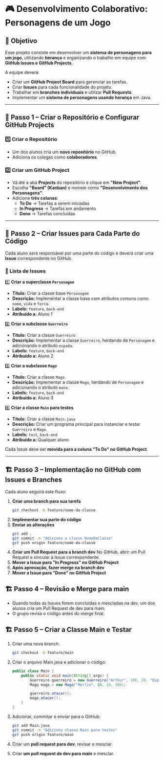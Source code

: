 # 🎮 Desenvolvimento Colaborativo: Personagens de um Jogo

## 📌 Objetivo

Esse projeto consiste em desenvolver um **sistema de personagens para um jogo**, utilizando **herança** e organizando o trabalho em equipe com **GitHub Issues e GitHub Projects**.  

A equipe deverá:
- Criar um **GitHub Project Board** para gerenciar as tarefas.
- Criar **Issues** para cada funcionalidade do projeto.
- Trabalhar em **branches individuais** e utilizar **Pull Requests**.
- Implementar um **sistema de personagens usando herança** em Java.

---

## 🎯 **Passo 1 – Criar o Repositório e Configurar GitHub Projects**

### 1️⃣ Criar o Repositório
- Um dos alunos cria um **novo repositório** no GitHub.
- Adiciona os colegas como **colaboradores**.

### 2️⃣ Criar um GitHub Project
- Vá até a aba **Projects** do repositório e clique em **"New Project"**.
- Escolha **"Board" (Kanban)** e nomeie como **"Desenvolvimento dos Personagens"**.
- Adicione **três colunas**:
  - **To Do** → Tarefas a serem iniciadas
  - **In Progress** → Tarefas em andamento
  - **Done** → Tarefas concluídas

---

## 📌 **Passo 2 – Criar Issues para Cada Parte do Código**

Cada aluno será responsável por uma parte do código e deverá criar uma **Issue** correspondente no GitHub.

### 📌 **Lista de Issues**
1️⃣ **Criar a superclasse `Personagem`**  
   - **Título:** Criar a classe base `Personagem`  
   - **Descrição:** Implementar a classe base com atributos comuns como `nome`, `vida` e `forca`.  
   - **Labels:** `feature`, `back-end`  
   - **Atribuído a:** Aluno 1  

2️⃣ **Criar a subclasse `Guerreiro`**  
   - **Título:** Criar a classe `Guerreiro`  
   - **Descrição:** Implementar a classe `Guerreiro`, herdando de `Personagem` e adicionando o atributo `espada`.  
   - **Labels:** `feature`, `back-end`  
   - **Atribuído a:** Aluno 2  

3️⃣ **Criar a subclasse `Mago`**  
   - **Título:** Criar a classe `Mago`  
   - **Descrição:** Implementar a classe `Mago`, herdando de `Personagem` e adicionando o atributo `mana`.  
   - **Labels:** `feature`, `back-end`  
   - **Atribuído a:** Aluno 3  

4️⃣ **Criar a classe `Main` para testes**  
   - **Título:** Criar a classe `Main.java`  
   - **Descrição:** Criar um programa principal para instanciar e testar `Guerreiro` e `Mago`.  
   - **Labels:** `test`, `back-end`  
   - **Atribuído a:** Qualquer aluno  

Cada Issue deve ser **movida para a coluna "To Do" no GitHub Project**.

---

## 🏗️ **Passo 3 – Implementação no GitHub com Issues e Branches**

Cada aluno seguirá este fluxo:

1. **Criar uma branch para sua tarefa**
   ```sh
   git checkout -b feature/nome-da-classe
2. **Implementar sua parte do código**
3. **Enviar as alterações**
    ```sh
    git add .
    git commit -m "Adiciona a classe NomeDaClasse"
    git push origin feature/nome-da-classe
    ```
4. **Criar um Pull Request para a branch dev**
No GitHub, abrir um Pull Request e vincular à Issue correspondente.
5. **Mover a Issue para "In Progress" no GitHub Project**
6. **Após aprovação, fazer merge na branch dev**
7. **Mover a Issue para "Done" no GitHub Project**


## 🏗️ **Passo 4 – Revisão e Merge para main**
- Quando todas as Issues forem concluídas e mescladas na dev, um dos alunos cria um Pull Request de dev para main.
- O grupo revisa o código antes do merge final.

## 🏗️ **Passo 5 – Criar a Classe Main e Testar**

1. Criar uma nova branch:

    ```sh
    git checkout -b feature/main
    ```
2. Criar o arquivo Main.java e adicionar o código:
    
    ```java
    public class Main {
        public static void main(String[] args) {
            Guerreiro guerreiro = new Guerreiro("Arthur", 100, 20, "Espada Longa");
            Mago mago = new Mago("Merlin", 80, 10, 100);

            guerreiro.atacar();
            mago.atacar();
        }
    }
    ```

3. Adicionar, commitar e enviar para o GitHub:

    ```sh
    git add Main.java
    git commit -m "Adiciona classe Main para testes"
    git push origin feature/main
    ```
4. Criar um **pull request para dev**, revisar e mesclar.

5. Criar **um pull request de dev para main** e mesclar.

